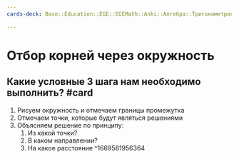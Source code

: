 ```yaml
---
cards-deck: Base::Education::EGE::EGEMath::Anki::Алгебра::Тригонометрия

---
```


# Отбор корней через окружность

## Какие условные 3 шага нам необходимо выполнить? #card 
1. Рисуем окружность и отмечаем границы промежутка
2. Отмечаем точки, которые будут являться решениями
3. Объясняем решение по принципу:
	1. Из какой точки?
	2. В каком направлении?
	3. На какое расстояние
^1669581956364


